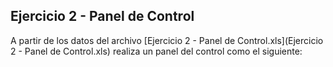 ## Ejercicio 2 - Panel de Control


A partir de los datos del archivo [Ejercicio 2 - Panel de Control.xls](Ejercicio 2 - Panel de Control.xls) realiza un panel del control como el siguiente:
 

<!--stackedit_data:
eyJoaXN0b3J5IjpbLTE2MzcxOTA0NjQsMTYxNjU0OTkyOCw3Mz
A5OTgxMTZdfQ==
-->